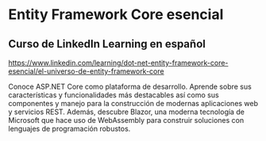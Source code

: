 # Entity Framework Core esencial
## Curso de LinkedIn Learning en español
https://www.linkedin.com/learning/dot-net-entity-framework-core-esencial/el-universo-de-entity-framework-core

Conoce ASP.NET Core como plataforma de desarrollo. Aprende sobre sus características y funcionalidades más destacables así como sus componentes y manejo para la construcción de modernas aplicaciones web y servicios REST. Además, descubre Blazor, una moderna tecnología de Microsoft que hace uso de WebAssembly para construir soluciones con lenguajes de programación robustos.
